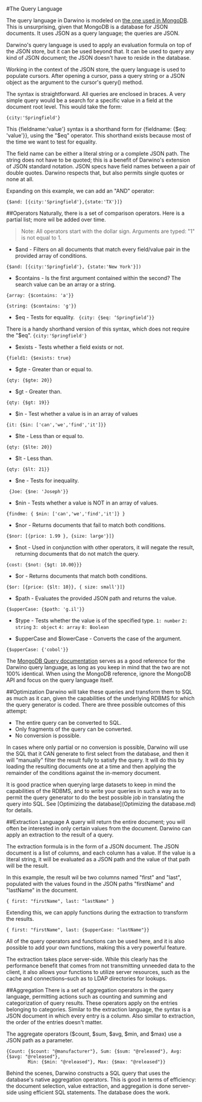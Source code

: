 #The Query Language

The query language in Darwino is modeled on [the one used in MongoDB](http://docs.mongodb.org/manual/tutorial/query-documents/). This is unsurprising, given that MongoDB is a database for JSON documents. It uses JSON as a query language; the queries are JSON.

Darwino's query language is used to apply an evaluation formula on top of the JSON store, but it can be used beyond that. It can be used to query any kind of JSON document; the JSON doesn't have to reside in the database.

Working in the context of the JSON store, the query language is used to populate cursors. After opening a cursor, pass a query string or a JSON object as the argument to the cursor's query() method.

The syntax is straightforward. All queries are enclosed in braces. A very simple query would be a search for a specific value in a field at the document root level. This would take the form:

```
{city:'Springfield'}
```

This {fieldname:'value'} syntax is a shorthand form for {fieldname: {$eq: 'value'}}, using the "$eq" operator. This shorthand exists because most of the time we want to test for equality.

The field name can be either a literal string or a complete JSON path. The string does not have to be quoted; this is a benefit of Darwino's extension of JSON standard notation. JSON specs have field names between a pair of double quotes. Darwino respects that, but also permits single quotes or none at all.

Expanding on this example, we can add an "AND" operator:
```
{$and: [{city:'Springfield'},{state:'TX'}]}
```

##Operators
Naturally, there is a set of comparison operators. Here is a partial list; more wil be added over time.

> 
> Note: All operators start with the dollar sign. Arguments are typed: "1" is not equal to 1.
> 

- $and - Filters on all documents that match every field/value pair in the provided array of conditions.

 `{$and: [{city:'Springfield'}, {state:'New York'}])`


- $contains - Is the first argument contained within the second? The search value can be an array or a string.

 `{array: {$contains: 'a'}}`
 
 `{string: {$contains: 'g'}}`

- $eq - Tests for equality.
 ` {city: {$eq: ‘Springfield’}}`

 There is a handy shorthand version of this syntax, which does not require the "$eq".
 `{city:'Springfield'}`

- $exists - Tests whether a field exists or not.

 `{field1: {$exists: true}`

- $gte - Greater than or equal to.

 `{qty: {$gte: 20}}`
- $gt - Greater than.

 `{qty: {$gt: 19}}`
- $in - Test whether a value is in an array of values

 `{it: {$in: ['can','we','find','it']}}
`
- $lte - Less than or equal to.

 `{qty: {$lte: 20}}`

- $lt - Less than.

 `{qty: {$lt: 21}}`
 
- $ne - Tests for inequality.

 ` {Joe: {$ne: 'Joseph'}}`

- $nin - Tests whether a value is NOT in an array of values.

 `{findme: { $nin: ['can','we','find','it']} }`

- $nor - Returns documents that fail to match both conditions.

 `{$nor: [{price: 1.99 }, {size: large'}]}`

- $not - Used in conjunction with other operators, it will negate the result, returning documents that do not match the query.

 `{cost: {$not: {$gt: 10.00}}}`

- $or - Returns documents that match both conditions.

 `{$or: [{price: {$lt: 10}}, { size: small'}]}`

- $path - Evaluates the provided JSON path and returns the value.

 `{$upperCase: {$path: 'g.il'}}`

- $type - Tests whether the value is of the specified type.
`1: number`
`2: string`
`3: object`
`4: array`
`8: Boolean`

- $upperCase and $lowerCase - Converts the case of the argument.

 `{$upperCase: {'cobol'}}`


The [MongoDB Query documentation](https://docs.mongodb.org/manual/tutorial/query-documents/) serves as a good reference for the Darwino query language, as long as you keep in mind that the two are not 100% identical. When using the MongoDB reference, ignore the MongoDB API and focus on the query language itself.

##Optimization
Darwino will take these queries and transform them to SQL as much as it can, given the capabilities of the underlying RDBMS for which the query generator is coded. There are three possible outcomes of this attempt:
- The entire query can be converted to SQL.
- Only fragments of the query can be converted.
- No conversion is possible.

In cases where only partial or no conversion is possible, Darwino will use the SQL that it CAN generate to first select from the database, and then it will "manually" filter the result fully to satisfy the query. It will do this by loading the resulting documents one at a time and then applying the remainder of the conditions against the in-memory document.

It is good practice when querying large datasets to keep in mind the capabilities of the RDBMS, and to write your queries in such a way as to permit the query generator to do the best possible job in translating the query into SQL. See [Optimizing the database](Optimizing the database.md) for details.

##Extraction Language
A query will return the entire document; you will often be interested in only certain values from the document. Darwino can apply an extraction to the result of a query.

The extraction formula is in the form of a JSON document. The JSON document is a list of columns, and each column has a value. If the value is a literal string, it will be evaluated as a JSON path and the value of that path will be the result.

In this example, the result wil be two columns named "first" and "last", populated with the values found in the JSON paths "firstName" and "lastName" in the document.
```
{ first: "firstName", last: "lastName" }

```
Extending this, we can apply functions during the extraction to transform the results.
```
{ first: "firstName", last: {$upperCase: "lastName"}}

```
All of the query operators and functions can be used here, and it is also possible to add your own functions, making this a very powerful feature.

The extraction takes place server-side. While this clearly has the performance benefit that comes from not transmitting unneeded data to the client, it also allows your functions to utilize server resources, such as the cache and connections–such as to LDAP directories for lookups.

##Aggregation
There is a set of aggregation operators in the query language, permitting actions such as counting and summing and categorization of query results. These operators apply on the entries belonging to categories. Similar to the extraction language, the syntax is a JSON document in which every entry is a column. Also similar to extraction, the order of the entries doesn't matter.

The aggregate operators ($count, $sum, $avg, $min, and $max) use a JSON path as a parameter.

```
{Count: {$count: "@manufacturer"}, Sum: {$sum: "@released"}, Avg: {$avg: "@released"}, 
		Min: {$min: "@released"}, Max: {$max: "@released"}}
```

Behind the scenes, Darwino constructs a SQL query that uses the database's native aggregation operators. This is good in terms of efficiency: the document selection, value extraction, and aggregation is done server-side using efficient SQL statements. The database does the work.

